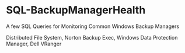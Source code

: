 # SQL-BackupManagerHealth
A few SQL Queries for Monitoring Common Windows Backup Managers

Distributed File System, Norton Backup Exec, Windows Data Protection Manager, Dell VRanger
